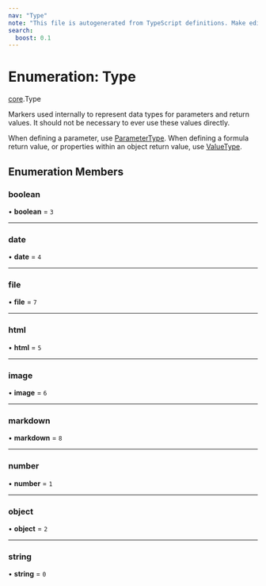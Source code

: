 ```yaml
---
nav: "Type"
note: "This file is autogenerated from TypeScript definitions. Make edits to the comments in the TypeScript file and then run `make docs` to regenerate this file."
search:
  boost: 0.1
---
```

# Enumeration: Type

[core](../modules/core.md).Type

Markers used internally to represent data types for parameters and return values.
It should not be necessary to ever use these values directly.

When defining a parameter, use [ParameterType](core.ParameterType.md). When defining
a formula return value, or properties within an object return value,
use [ValueType](core.ValueType.md).

## Enumeration Members

### boolean

• **boolean** = ``3``

___

### date

• **date** = ``4``

___

### file

• **file** = ``7``

___

### html

• **html** = ``5``

___

### image

• **image** = ``6``

___

### markdown

• **markdown** = ``8``

___

### number

• **number** = ``1``

___

### object

• **object** = ``2``

___

### string

• **string** = ``0``
